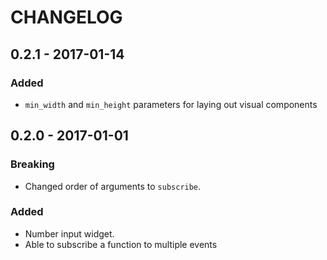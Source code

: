 # CHANGELOG

## 0.2.1 - 2017-01-14

### Added

- `min_width` and `min_height` parameters for laying out visual components

## 0.2.0 - 2017-01-01

### Breaking

- Changed order of arguments to `subscribe`.

### Added

- Number input widget.
- Able to subscribe a function to multiple events
